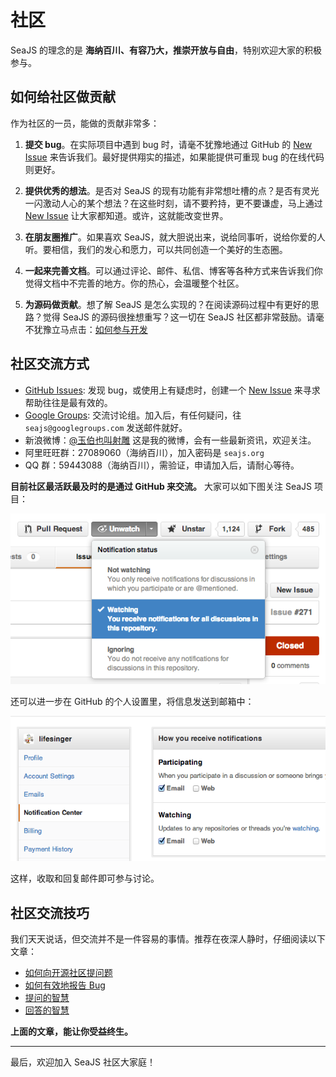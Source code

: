 # 社区

SeaJS 的理念的是 **海纳百川、有容乃大，推崇开放与自由**，特别欢迎大家的积极参与。

## 如何给社区做贡献

作为社区的一员，能做的贡献非常多：

1.  **提交 bug**。在实际项目中遇到 bug 时，请毫不犹豫地通过 GitHub 的 [New Issue](https://github.com/seajs/seajs/issues/new) 来告诉我们。最好提供翔实的描述，如果能提供可重现 bug 的在线代码则更好。

2.  **提供优秀的想法**。是否对 SeaJS 的现有功能有非常想吐槽的点？是否有灵光一闪激动人心的某个想法？在这些时刻，请不要矜持，更不要谦虚，马上通过 [New Issue](https://github.com/seajs/seajs/issues/new) 让大家都知道。或许，这就能改变世界。

3.  **在朋友圈推广**。如果喜欢 SeaJS，就大胆说出来，说给同事听，说给你爱的人听。要相信，我们的发心和愿力，可以共同创造一个美好的生态圈。

4.  **一起来完善文档**。可以通过评论、邮件、私信、博客等各种方式来告诉我们你觉得文档中不完善的地方。你的热心，会温暖整个社区。

5.  **为源码做贡献**。想了解 SeaJS 是怎么实现的？在阅读源码过程中有更好的思路？觉得 SeaJS 的源码很挫想重写？这一切在 SeaJS 社区都非常鼓励。请毫不犹豫立马点击：[如何参与开发](https://github.com/seajs/seajs/issues/276)

## 社区交流方式

*   [GitHub Issues](https://github.com/seajs/seajs/issues/new): 发现 bug，或使用上有疑虑时，创建一个 [New Issue](https://github.com/seajs/seajs/issues/new) 来寻求帮助往往是最有效的。
*   [Google Groups](http://groups.google.com/group/seajs): 交流讨论组。加入后，有任何疑问，往 `seajs@googlegroups.com` 发送邮件就好。
*   新浪微博：[@玉伯也叫射雕](http://weibo.com/lifesinger) 这是我的微博，会有一些最新资讯，欢迎关注。
*   阿里旺旺群：27089060（海纳百川），加入密码是 `seajs.org`
*   QQ 群：59443088（海纳百川），需验证，申请加入后，请耐心等待。

**目前社区最活跃最及时的是通过 GitHub 来交流。** 大家可以如下图关注 SeaJS 项目：

![Screen Shot 2013-02-17 at 10 22 22 AM](img/5504cc9de1bded1ebee44f45cf10cc39.jpg)

还可以进一步在 GitHub 的个人设置里，将信息发送到邮箱中：

![Screen Shot 2013-02-17 at 10 24 07 AM](img/f4461ce5ed3a390f66c45a669e5aacb9.jpg)

这样，收取和回复邮件即可参与讨论。

## 社区交流技巧

我们天天说话，但交流并不是一件容易的事情。推荐在夜深人静时，仔细阅读以下文章：

*   [如何向开源社区提问题](https://github.com/seajs/seajs/issues/545)
*   [如何有效地报告 Bug](http://www.chiark.greenend.org.uk/%7Esgtatham/bugs-cn.html)
*   [提问的智慧](http://www.wapm.cn/smart-questions/smart-questions-zh.html)
*   [回答的智慧](http://code.google.com/p/cpyug/wiki/ZenForAsk)

**上面的文章，能让你受益终生。**

* * *

最后，欢迎加入 SeaJS 社区大家庭！